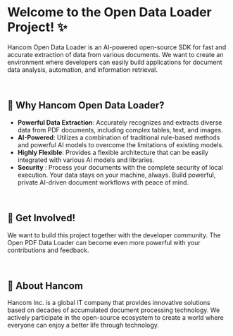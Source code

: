 # Welcome to the Open Data Loader Project! ✨

Hancom Open Data Loader is an AI-powered open-source SDK for fast and accurate extraction of data from various documents.
We want to create an environment where developers can easily build applications for document data analysis, automation, and information retrieval.

<br>

## 🚀 Why Hancom Open Data Loader?

- **Powerful Data Extraction**: Accurately recognizes and extracts diverse data from PDF documents, including complex tables, text, and images.
- **AI-Powered**: Utilizes a combination of traditional rule-based methods and powerful AI models to overcome the limitations of existing models.
- **Highly Flexible**: Provides a flexible architecture that can be easily integrated with various AI models and libraries.
- **Security** : Process your documents with the complete security of local execution. Your data stays on your machine, always. Build powerful, private AI-driven document workflows with peace of mind.

<br>

## 🤝 Get Involved!

We want to build this project together with the developer community. 
The Open PDF Data Loader can become even more powerful with your contributions and feedback.

<br>

## 🧡 About Hancom

Hancom Inc. is a global IT company that provides innovative solutions based on decades of accumulated document processing technology. 
We actively participate in the open-source ecosystem to create a world where everyone can enjoy a better life through technology. 
